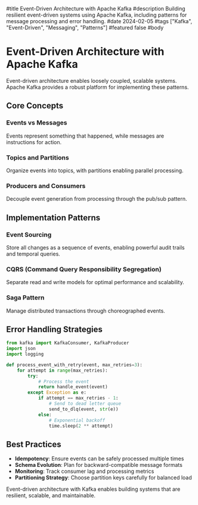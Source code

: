 #title
Event-Driven Architecture with Apache Kafka
#description
Building resilient event-driven systems using Apache Kafka, including patterns for message processing and error handling.
#date
2024-02-05
#tags
["Kafka", "Event-Driven", "Messaging", "Patterns"]
#featured
false
#body

# Event-Driven Architecture with Apache Kafka

Event-driven architecture enables loosely coupled, scalable systems. Apache Kafka provides a robust platform for implementing these patterns.

## Core Concepts

### Events vs Messages
Events represent something that happened, while messages are instructions for action.

### Topics and Partitions
Organize events into topics, with partitions enabling parallel processing.

### Producers and Consumers
Decouple event generation from processing through the pub/sub pattern.

## Implementation Patterns

### Event Sourcing
Store all changes as a sequence of events, enabling powerful audit trails and temporal queries.

### CQRS (Command Query Responsibility Segregation)
Separate read and write models for optimal performance and scalability.

### Saga Pattern
Manage distributed transactions through choreographed events.

## Error Handling Strategies

```python
from kafka import KafkaConsumer, KafkaProducer
import json
import logging

def process_event_with_retry(event, max_retries=3):
    for attempt in range(max_retries):
        try:
            # Process the event
            return handle_event(event)
        except Exception as e:
            if attempt == max_retries - 1:
                # Send to dead letter queue
                send_to_dlq(event, str(e))
            else:
                # Exponential backoff
                time.sleep(2 ** attempt)
```

## Best Practices

- **Idempotency**: Ensure events can be safely processed multiple times
- **Schema Evolution**: Plan for backward-compatible message formats
- **Monitoring**: Track consumer lag and processing metrics
- **Partitioning Strategy**: Choose partition keys carefully for balanced load

Event-driven architecture with Kafka enables building systems that are resilient, scalable, and maintainable.